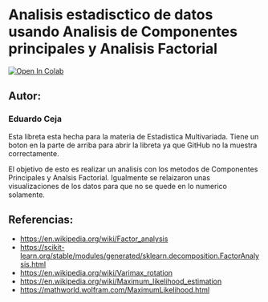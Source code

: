 # Analisis estadisctico de datos usando Analisis de Componentes principales y Analisis Factorial

[![Open In Colab](https://colab.research.google.com/assets/colab-badge.svg)](https://colab.research.google.com/drive/10334exlBPxjed_aD7JXJ4sfnlkoDnkLE)

## Autor:
### Eduardo Ceja


Esta libreta esta hecha para la materia de Estadistica Multivariada. Tiene un boton en la parte de arriba para abrir la libreta ya que GitHub no la muestra correctamente.

El objetivo de esto es realizar un analisis con los metodos de Componentes Principales y Analsis Factorial. Igualmente se relaizaron unas visualizaciones de los datos para que no se quede en lo numerico solamente.


## Referencias:
* https://en.wikipedia.org/wiki/Factor_analysis
* https://scikit-learn.org/stable/modules/generated/sklearn.decomposition.FactorAnalysis.html
* https://en.wikipedia.org/wiki/Varimax_rotation
* https://en.wikipedia.org/wiki/Maximum_likelihood_estimation
* https://mathworld.wolfram.com/MaximumLikelihood.html